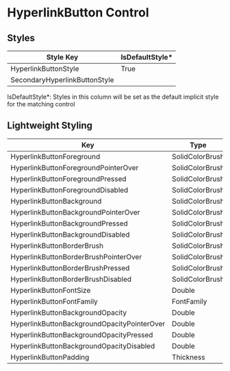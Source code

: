 # HyperlinkButton Control
## Styles

Style Key|IsDefaultStyle*
-|-
HyperlinkButtonStyle|True
SecondaryHyperlinkButtonStyle|

IsDefaultStyle*: Styles in this column will be set as the default implicit style for the matching control

## Lightweight Styling

Key|Type|Value
-|-|-
HyperlinkButtonForeground|SolidColorBrush|PrimaryBrush
HyperlinkButtonForegroundPointerOver|SolidColorBrush|PrimaryBrush
HyperlinkButtonForegroundPressed|SolidColorBrush|PrimaryBrush
HyperlinkButtonForegroundDisabled|SolidColorBrush|OnSurfaceLowBrush
HyperlinkButtonBackground|SolidColorBrush|SystemControlTransparentBrush
HyperlinkButtonBackgroundPointerOver|SolidColorBrush|SystemControlTransparentBrush
HyperlinkButtonBackgroundPressed|SolidColorBrush|SystemControlTransparentBrush
HyperlinkButtonBackgroundDisabled|SolidColorBrush|SystemControlTransparentBrush
HyperlinkButtonBorderBrush|SolidColorBrush|SystemControlTransparentBrush
HyperlinkButtonBorderBrushPointerOver|SolidColorBrush|SystemControlTransparentBrush
HyperlinkButtonBorderBrushPressed|SolidColorBrush|SystemControlTransparentBrush
HyperlinkButtonBorderBrushDisabled|SolidColorBrush|SystemControlTransparentBrush
HyperlinkButtonFontSize|Double|LabelLargeFontSize
HyperlinkButtonFontFamily|FontFamily|MaterialRegularFontFamily
HyperlinkButtonBackgroundOpacity|Double|1
HyperlinkButtonBackgroundOpacityPointerOver|Double|MediumOpacity
HyperlinkButtonBackgroundOpacityPressed|Double|LowOpacity
HyperlinkButtonBackgroundOpacityDisabled|Double|1
HyperlinkButtonPadding|Thickness|0

